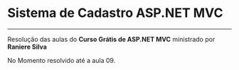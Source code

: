 # Sistema de Cadastro ASP.NET MVC
***
 Resolução das aulas do **Curso Grátis de ASP.NET MVC** ministrado por **Raniere Silva**

No Momento resolvido até a aula 09.
